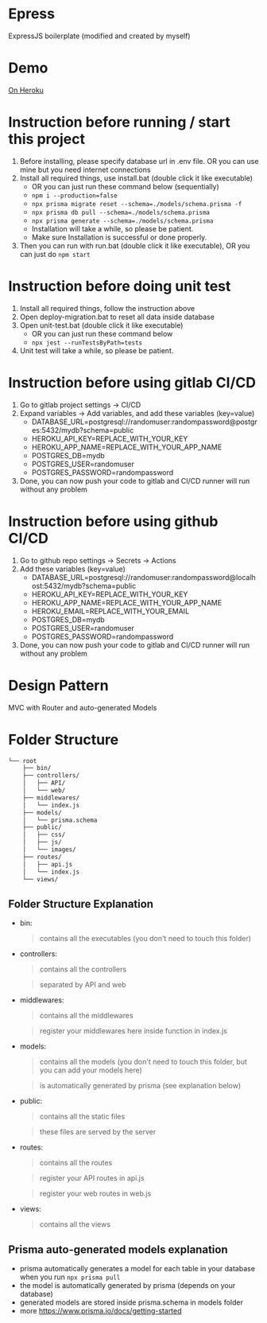 # Epress

ExpressJS boilerplate (modified and created by myself)

# Demo

[On Heroku](https://aabbbccccc.herokuapp.com/)

# Instruction before running / start this project

1. Before installing, please specify database url in .env file. OR you can use mine but you need internet connections
2. Install all required things, use install.bat (double click it like executable)
    - OR you can just run these command below (sequentially)
    - `npm i --production=false`
    - `npx prisma migrate reset --schema=./models/schema.prisma -f`
    - `npx prisma db pull --schema=./models/schema.prisma`
    - `npx prisma generate --schema=./models/schema.prisma`
    - Installation will take a while, so please be patient.
    - Make sure Installation is successful or done properly.
3. Then you can run with run.bat (double click it like executable), OR you can just do `npm start`

# Instruction before doing unit test
1. Install all required things, follow the instruction above
2. Open deploy-migration.bat to reset all data inside database
3. Open unit-test.bat (double click it like executable)
    - OR you can just run these command below
    - `npx jest --runTestsByPath=tests`
4. Unit test will take a while, so please be patient.

# Instruction before using gitlab CI/CD
1. Go to gitlab project settings -> CI/CD
2. Expand variables -> Add variables, and add these variables (key=value)
    - DATABASE_URL=postgresql://randomuser:randompassword@postgres:5432/mydb?schema=public
    - HEROKU_API_KEY=REPLACE_WITH_YOUR_KEY
    - HEROKU_APP_NAME=REPLACE_WITH_YOUR_APP_NAME
    - POSTGRES_DB=mydb
    - POSTGRES_USER=randomuser
    - POSTGRES_PASSWORD=randompassword
3. Done, you can now push your code to gitlab and CI/CD runner will run without any problem

# Instruction before using github CI/CD
1. Go to github repo settings -> Secrets -> Actions
2. Add these variables (key=value)
    - DATABASE_URL=postgresql://randomuser:randompassword@localhost:5432/mydb?schema=public
    - HEROKU_API_KEY=REPLACE_WITH_YOUR_KEY
    - HEROKU_APP_NAME=REPLACE_WITH_YOUR_APP_NAME
    - HEROKU_EMAIL=REPLACE_WITH_YOUR_EMAIL
    - POSTGRES_DB=mydb
    - POSTGRES_USER=randomuser
    - POSTGRES_PASSWORD=randompassword
3. Done, you can now push your code to gitlab and CI/CD runner will run without any problem


# Design Pattern

MVC with Router and auto-generated Models

# Folder Structure

```bash
└── root
    ├── bin/
    ├── controllers/
    │   ├── API/
    │   └── web/
    ├── middlewares/
    │   └── index.js
    ├── models/
    │   └── prisma.schema
    ├── public/
    │   ├── css/
    │   ├── js/
    │   └── images/
    ├── routes/
    │   ├── api.js
    │   └── index.js
    └── views/
```

## Folder Structure Explanation

- bin:
  > contains all the executables (you don't need to touch this folder)
- controllers:
  > contains all the controllers

  > separated by API and web
- middlewares:
  > contains all the middlewares

  > register your middlewares here inside function in index.js
- models:
  > contains all the models (you don't need to touch this folder, but you can add your models here)

  > is automatically generated by prisma (see explanation below)
- public:
  > contains all the static files

  > these files are served by the server
- routes:
  > contains all the routes

  > register your API routes in api.js

  > register your web routes in web.js
- views:
  > contains all the views

## Prisma auto-generated models explanation

- prisma automatically generates a model for each table in your database when you run `npx prisma pull`
- the model is automatically generated by prisma (depends on your database)
- generated models are stored inside prisma.schema in models folder
- more https://www.prisma.io/docs/getting-started
